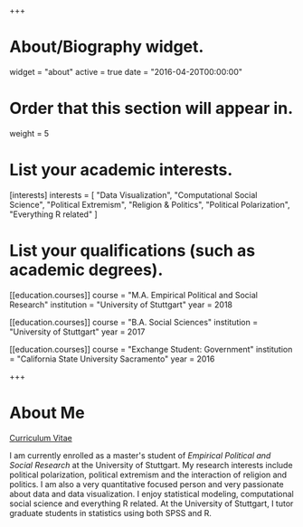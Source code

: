 +++
# About/Biography widget.
widget = "about"
active = true
date = "2016-04-20T00:00:00"

# Order that this section will appear in.
weight = 5

# List your academic interests.
[interests]
  interests = [
    "Data Visualization",
    "Computational Social Science",
    "Political Extremism",
    "Religion & Politics",
    "Political Polarization",
    "Everything R related"
  ]

# List your qualifications (such as academic degrees).
[[education.courses]]
  course = "M.A. Empirical Political and Social Research"
  institution = "University of Stuttgart"
  year = 2018

[[education.courses]]
  course = "B.A. Social Sciences"
  institution = "University of Stuttgart"
  year = 2017
 
[[education.courses]]
  course = "Exchange Student: Government"
  institution = "California State University Sacramento"
  year = 2016
 
+++

# About Me

<a href="docs/VottaFabio_CV.pdf">Curriculum Vitae</a>

I am currently enrolled as a master's student of *Empirical Political and Social Research* at the University of Stuttgart. My research interests include political polarization, political extremism and the interaction of religion and politics. I am also a very quantitative focused person and very passionate about data and data visualization. I enjoy statistical modeling, computational social science and everything R related. At the University of Stuttgart, I tutor graduate students in statistics using both SPSS and R.

